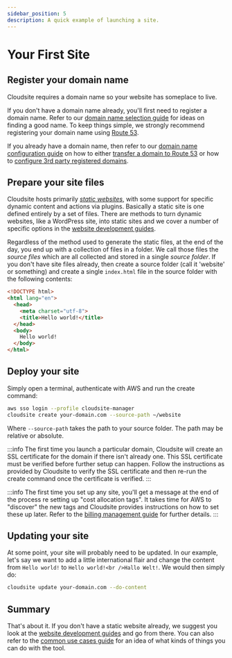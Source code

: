 ```yaml
---
sidebar_position: 5
description: A quick example of launching a site.
---
```

# Your First Site

## Register your domain name

Cloudsite requires a domain name so your website has someplace to live.

If you don't have a domain name already, you'll first need to register a domain name. Refer to our [domain name selection guide](/docs/user-guides/domain-name-selection) for ideas on finding a good name. To keep things simple, we strongly recommend registering your domain name using [Route 53](https://aws.amazon.com/route53/).

If you already have a domain name, then refer to our [domain name configuration guide](/docs/user-guides/domain-name-management) on how to either [transfer a domain to Route 53](/docs/user-guides/domain-name-management#transfer-a-domain-to-route-53) or how to [configure 3rd party registered domains](/docs/user-guides/domain-name-management#configure-3rd-party-registered-domains).

## Prepare your site files

Cloudsite hosts primarily [_static websites_](/docs/user-guides/static-websites), with some support for specific dynamic content and actions via plugins. Basically a static site is one defined entirely by a set of files. There are methods to turn dynamic websites, like a WordPress site, into static sites and we cover a number of specific options in the [website development guides](/docs/category/website-development).

Regardless of the method used to generate the static files, at the end of the day, you end up with a collection of files in a folder. We call those files the _source files_ which are all collected and stored in a single _source folder_. If you don't have site files already, then create a source folder (call it 'website' or something) and create a single `index.html` file in the source folder with the following contents:
```html
<!DOCTYPE html>
<html lang="en">
  <head>
    <meta charset="utf-8">
    <title>Hello world!</title>
  </head>
  <body>
    Hello world!
  </body>
</html>
```

## Deploy your site

Simply open a terminal, authenticate with AWS and run the create command:
```bash
aws sso login --profile cloudsite-manager
cloudsite create your-domain.com --source-path ~/website
```

Where `--source-path` takes the path to your source folder. The path may be relative or absolute.

:::info
The first time you launch a particular domain, Cloudsite will create an SSL certificate for the domain if there isn't already one. This SSL certificate must be verified before further setup can happen. Follow the instructions as provided by Cloudsite to verify the SSL certificate and then re-run the create command once the certificate is verified.
:::

:::info
The first time you set up any site, you'll get a message at the end of the process re setting up "cost allocation tags". It takes time for AWS to "discover" the new tags and Cloudsite provides instructions on how to set these up later. Refer to the [billing management guide](/docs/user-guides/billing-management) for further details.
:::

## Updating your site

At some point, your site will probably need to be updated. In our example, let's say we want to add a little international flair and change the content from `Hello world!` to `Hello world!<br />Hallo Welt!`. We would then simply do:

```bash
cloudsite update your-domain.com --do-content
```

## Summary

That's about it. If you don't have a static website already, we suggest you look at the [website development guides](/docs/category/website-development) and go from there. You can also refer to the [common use cases guide](/docs/user-guides/common-use-cases) for an idea of what kinds of things you can do with the tool.